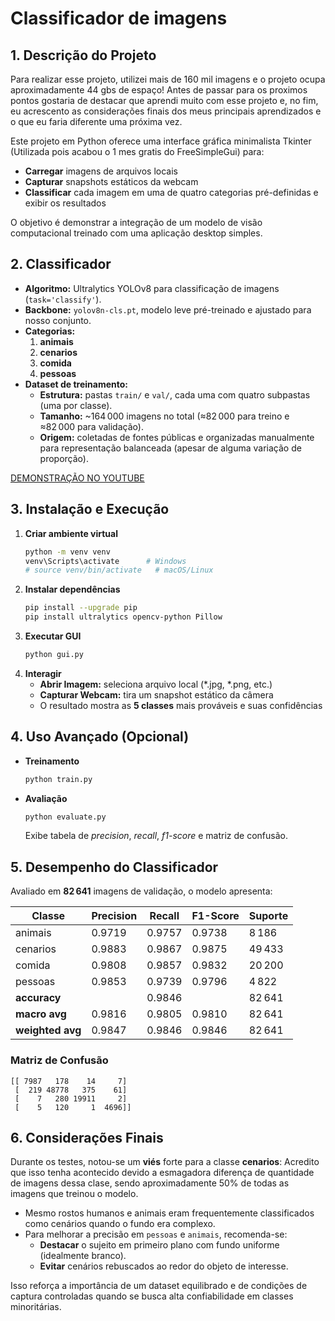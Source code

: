 # Classificador de imagens

## 1. Descrição do Projeto

Para realizar esse projeto, utilizei mais de 160 mil imagens e o projeto ocupa aproximadamente 44 gbs de espaço!
Antes de passar para os proximos pontos gostaria de destacar que aprendi muito com esse projeto e, no fim, eu acrescento as considerações finais dos meus principais aprendizados e o que eu faria diferente uma próxima vez.

Este projeto em Python oferece uma interface gráfica minimalista Tkinter (Utilizada pois acabou o 1 mes gratis do FreeSimpleGui) para:

- **Carregar** imagens de arquivos locais
- **Capturar** snapshots estáticos da webcam
- **Classificar** cada imagem em uma de quatro categorias pré-definidas e exibir os resultados

O objetivo é demonstrar a integração de um modelo de visão computacional treinado com uma aplicação desktop simples.

## 2. Classificador

- **Algoritmo:** Ultralytics YOLOv8 para classificação de imagens (`task='classify'`).
- **Backbone:** `yolov8n-cls.pt`, modelo leve pré-treinado e ajustado para nosso conjunto.
- **Categorias:**
  1. **animais**
  2. **cenarios**
  3. **comida**
  4. **pessoas**
- **Dataset de treinamento:**
  - **Estrutura:** pastas `train/` e `val/`, cada uma com quatro subpastas (uma por classe).
  - **Tamanho:** \~164 000 imagens no total (≈82 000 para treino e ≈82 000 para validação).
  - **Origem:** coletadas de fontes públicas e organizadas manualmente para representação balanceada (apesar de alguma variação de proporção).


[DEMONSTRAÇÃO NO YOUTUBE](https://www.youtube.com/watch?v=I_3-19G9PG0)


## 3. Instalação e Execução

1. **Criar ambiente virtual**
   ```bash
   python -m venv venv
   venv\Scripts\activate      # Windows
   # source venv/bin/activate   # macOS/Linux
   ```
2. **Instalar dependências**
   ```bash
   pip install --upgrade pip
   pip install ultralytics opencv-python Pillow
   ```
3. **Executar GUI**
   ```bash
   python gui.py
   ```
4. **Interagir**
   - **Abrir Imagem:** seleciona arquivo local (\*.jpg, \*.png, etc.)
   - **Capturar Webcam:** tira um snapshot estático da câmera
   - O resultado mostra as **5 classes** mais prováveis e suas confidências

## 4. Uso Avançado (Opcional)

- **Treinamento**
  ```bash
  python train.py
  ```
- **Avaliação**
  ```bash
  python evaluate.py
  ```
  Exibe tabela de *precision*, *recall*, *f1-score* e matriz de confusão.

## 5. Desempenho do Classificador

Avaliado em **82 641** imagens de validação, o modelo apresenta:

| Classe           | Precision | Recall | F1-Score | Suporte |
| ---------------- | --------- | ------ | -------- | ------- |
| animais          | 0.9719    | 0.9757 | 0.9738   | 8 186   |
| cenarios         | 0.9883    | 0.9867 | 0.9875   | 49 433  |
| comida           | 0.9808    | 0.9857 | 0.9832   | 20 200  |
| pessoas          | 0.9853    | 0.9739 | 0.9796   | 4 822   |
| **accuracy**     |           | 0.9846 |          | 82 641  |
| **macro avg**    | 0.9816    | 0.9805 | 0.9810   | 82 641  |
| **weighted avg** | 0.9847    | 0.9846 | 0.9846   | 82 641  |

### Matriz de Confusão

```text
[[ 7987   178    14     7]
 [  219 48778   375    61]
 [    7   280 19911     2]
 [    5   120     1  4696]]
```

## 6. Considerações Finais

Durante os testes, notou-se um **viés** forte para a classe **cenarios**:
Acredito que isso tenha acontecido devido a esmagadora diferença de quantidade de imagens dessa clase, sendo aproximadamente 50% de todas as imagens que treinou o modelo.

- Mesmo rostos humanos e animais eram frequentemente classificados como cenários quando o fundo era complexo.
- Para melhorar a precisão em `pessoas` e `animais`, recomenda-se:
  - **Destacar** o sujeito em primeiro plano com fundo uniforme (idealmente branco).
  - **Evitar** cenários rebuscados ao redor do objeto de interesse.

Isso reforça a importância de um dataset equilibrado e de condições de captura controladas quando se busca alta confiabilidade em classes minoritárias.